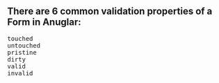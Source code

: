 ## There are 6 common validation properties of a Form in Anuglar:
<pre>
touched
untouched
pristine
dirty
valid
invalid 
</pre>
